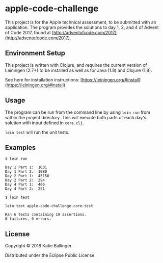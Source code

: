 # apple-code-challenge

This project is for the Apple technical assessment, to be submitted with an application. The program provides the solutions to day 1, 2, and 4 of Advent of Code 2017, found at [http://adventofcode.com/2017](http://adventofcode.com/2017).

## Environment Setup

This project is written with Clojure, and requires the current version of Leiningen (2.7+) to be installed as well as for Java (1.8) and Clojure (1.8).

See here for installation instructions: [https://leiningen.org/#install](https://leiningen.org/#install)

## Usage

The program can be run from the command line by using `lein run` from within the project directory. This will execute both parts of each day's solution with input defined in `core.clj`.

`lein test` will run the unit tests.


## Examples

```
$ lein run

Day 1 Part 1:  1031
Day 1 Part 2:  1080
Day 2 Part 1:  45158
Day 2 Part 2:  294
Day 4 Part 1:  466
Day 4 Part 2:  251
```

```
$ lein test

lein test apple-code-challenge.core-test

Ran 6 tests containing 19 assertions.
0 failures, 0 errors.
```



## License

Copyright © 2018 Katie Ballinger.

Distributed under the Eclipse Public License.